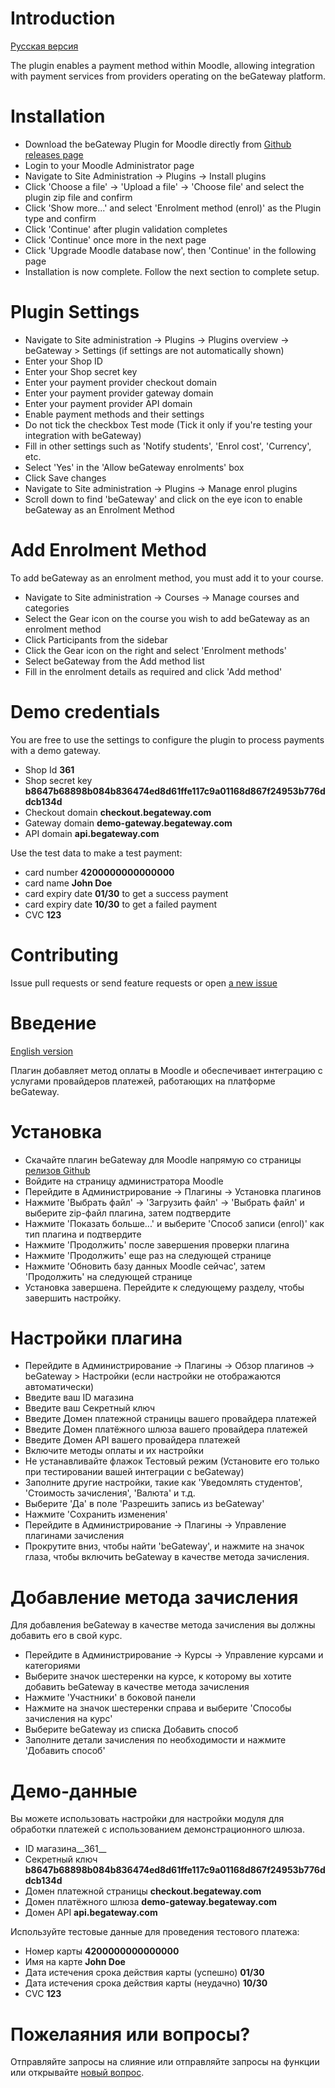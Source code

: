 # Introduction

[Русская версия](#Введение)

The plugin enables a payment method within Moodle, allowing integration with payment services from providers operating on the beGateway platform.

# Installation

  * Download the beGateway Plugin for Moodle directly from [Github releases page](https://github.com/begateway/moodle-payment-plugin/releases)
  * Login to your Moodle Administrator page
  * Navigate to Site Administration -> Plugins -> Install plugins
  * Click 'Choose a file' -> 'Upload a file' -> 'Choose file' and select the plugin zip file and confirm
  * Click 'Show more...' and select 'Enrolment method (enrol)' as the Plugin type and confirm
  * Click 'Continue' after plugin validation completes
  * Click 'Continue' once more in the next page
  * Click 'Upgrade Moodle database now', then 'Continue' in the following page
  * Installation is now complete. Follow the next section to complete setup.

# Plugin Settings

  * Navigate to Site administration -> Plugins -> Plugins overview -> beGateway > Settings (if settings are not automatically shown)
  * Enter your Shop ID
  * Enter your Shop secret key
  * Enter your payment provider checkout domain
  * Enter your payment provider gateway domain
  * Enter your payment provider API domain
  * Enable payment methods and their settings
  * Do not tick the checkbox Test mode (Tick it only if you're testing your integration with beGateway)
  * Fill in other settings such as 'Notify students', 'Enrol cost', 'Currency', etc.
  * Select 'Yes' in the 'Allow beGateway enrolments' box
  * Click Save changes
  * Navigate to Site administration -> Plugins -> Manage enrol plugins
  * Scroll down to find 'beGateway' and click on the eye icon to enable beGateway as an Enrolment Method

# Add Enrolment Method

To add beGateway as an enrolment method, you must add it to your course.

  * Navigate to Site administration -> Courses -> Manage courses and categories
  * Select the Gear icon on the course you wish to add beGateway as an enrolment method
  * Click Participants from the sidebar
  * Click the Gear icon on the right and select 'Enrolment methods'
  * Select beGateway from the Add method list
  * Fill in the enrolment details as required and click 'Add method'

# Demo credentials

You are free to use the settings to configure the plugin to process
payments with a demo gateway.

  * Shop Id __361__
  * Shop secret key __b8647b68898b084b836474ed8d61ffe117c9a01168d867f24953b776ddcb134d__
  * Checkout domain __checkout.begateway.com__
  * Gateway domain __demo-gateway.begateway.com__
  * API domain __api.begateway.com__


Use the test data to make a test payment:

  * card number __4200000000000000__
  * card name __John Doe__
  * card expiry date __01/30__ to get a success payment
  * card expiry date __10/30__ to get a failed payment
  * CVC __123__

# Contributing

Issue pull requests or send feature requests or open [a new issue](https://github.com/begateway/moodle-payment-plugin/issues/new)

# Введение

[English version](#Introduction)

Плагин добавляет метод оплаты в Moodle и обеспечивает интеграцию с услугами провайдеров платежей, работающих на платформе beGateway.

# Установка

  * Скачайте плагин beGateway для Moodle напрямую со страницы [релизов Github](https://github.com/begateway/moodle-payment-plugin/releases)
  * Войдите на страницу администратора Moodle
  * Перейдите в Администрирование -> Плагины -> Установка плагинов
  * Нажмите 'Выбрать файл' -> 'Загрузить файл' -> 'Выбрать файл' и выберите zip-файл плагина, затем подтвердите
  * Нажмите 'Показать больше...' и выберите 'Способ записи (enrol)' как тип плагина и подтвердите
  * Нажмите 'Продолжить' после завершения проверки плагина
  * Нажмите 'Продолжить' еще раз на следующей странице
  * Нажмите 'Обновить базу данных Moodle сейчас', затем 'Продолжить' на следующей странице
  * Установка завершена. Перейдите к следующему разделу, чтобы завершить настройку.

# Настройки плагина

  * Перейдите в Администрирование -> Плагины -> Обзор плагинов -> beGateway > Настройки (если настройки не отображаются автоматически)
  * Введите ваш ID магазина
  * Введите ваш Секретный ключ
  * Введите Домен платежной страницы вашего провайдера платежей
  * Введите Домен платёжного шлюза вашего провайдера платежей
  * Введите Домен API вашего провайдера платежей
  * Включите методы оплаты и их настройки
  * Не устанавливайте флажок Тестовый режим (Установите его только при тестировании вашей интеграции с beGateway)
  * Заполните другие настройки, такие как 'Уведомлять студентов', 'Стоимость зачисления', 'Валюта' и т.д.
  * Выберите 'Да' в поле 'Разрешить запись из beGateway'
  * Нажмите 'Сохранить изменения'
  * Перейдите в Администрирование -> Плагины -> Управление плагинами зачисления
  * Прокрутите вниз, чтобы найти 'beGateway', и нажмите на значок глаза, чтобы включить beGateway в качестве метода зачисления.

# Добавление метода зачисления

Для добавления beGateway в качестве метода зачисления вы должны добавить его в свой курс.

  * Перейдите в Администрирование -> Курсы -> Управление курсами и категориями
  * Выберите значок шестеренки на курсе, к которому вы хотите добавить beGateway в качестве метода зачисления
  * Нажмите 'Участники' в боковой панели
  * Нажмите на значок шестеренки справа и выберите 'Способы зачисления на курс'
  * Выберите beGateway из списка Добавить способ
  * Заполните детали зачисления по необходимости и нажмите 'Добавить способ'

# Демо-данные

Вы можете использовать настройки для настройки модуля для обработки платежей с использованием демонстрационного шлюза.

  * ID магазина__361__
  * Секретный ключ __b8647b68898b084b836474ed8d61ffe117c9a01168d867f24953b776ddcb134d__
  * Домен платежной страницы __checkout.begateway.com__
  * Домен платёжного шлюза __demo-gateway.begateway.com__
  * Домен API __api.begateway.com__


Используйте тестовые данные для проведения тестового платежа:

  * Номер карты __4200000000000000__
  * Имя на карте __John Doe__
  * Дата истечения срока действия карты (успешно) __01/30__
  * Дата истечения срока действия карты (неудачно) __10/30__
  * CVC __123__

# Пожелаяния или вопросы?

Отправляйте запросы на слияние или отправляйте запросы на функции или открывайте [новый вопрос](https://github.com/begateway/moodle-payment-plugin/issues/new).
